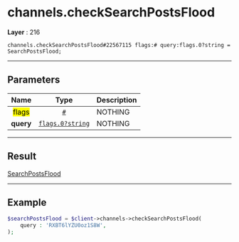 # channels.checkSearchPostsFlood

**Layer** : 216

```tl
channels.checkSearchPostsFlood#22567115 flags:# query:flags.0?string = SearchPostsFlood;
```

---

## Parameters

| Name | Type | Description |
| :---: | :---: | :--- |
| <mark>flags</mark> | [`#`](type/#) | NOTHING |
| **query** | [`flags.0?string`](type/string) | NOTHING |

---

## Result

[SearchPostsFlood](type/SearchPostsFlood)

---

## Example

```php
$searchPostsFlood = $client->channels->checkSearchPostsFlood(
	query : 'RXBT6lYZU0oz1S8W',
);
```